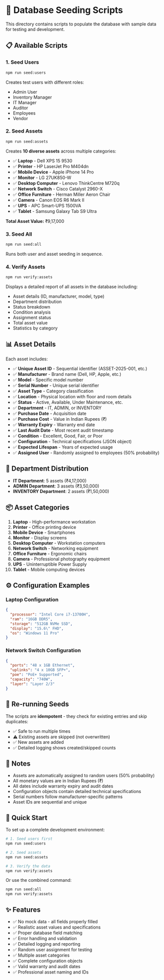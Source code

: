 # 🌱 Database Seeding Scripts

This directory contains scripts to populate the database with sample data for testing and development.

## 📋 Available Scripts

### 1. Seed Users
```bash
npm run seed:users
```
Creates test users with different roles:
- Admin User
- Inventory Manager
- IT Manager
- Auditor
- Employees
- Vendor

### 2. Seed Assets
```bash
npm run seed:assets
```
Creates **10 diverse assets** across multiple categories:
- ✅ **Laptop** - Dell XPS 15 9530
- ✅ **Printer** - HP LaserJet Pro M404dn
- ✅ **Mobile Device** - Apple iPhone 14 Pro
- ✅ **Monitor** - LG 27UK850-W
- ✅ **Desktop Computer** - Lenovo ThinkCentre M720q
- ✅ **Network Switch** - Cisco Catalyst 2960-X
- ✅ **Office Furniture** - Herman Miller Aeron Chair
- ✅ **Camera** - Canon EOS R6 Mark II
- ✅ **UPS** - APC Smart-UPS 1500VA
- ✅ **Tablet** - Samsung Galaxy Tab S9 Ultra

**Total Asset Value:** ₹9,17,000

### 3. Seed All
```bash
npm run seed:all
```
Runs both user and asset seeding in sequence.

### 4. Verify Assets
```bash
npm run verify:assets
```
Displays a detailed report of all assets in the database including:
- Asset details (ID, manufacturer, model, type)
- Department distribution
- Status breakdown
- Condition analysis
- Assignment status
- Total asset value
- Statistics by category

## 📊 Asset Details

Each asset includes:
- ✅ **Unique Asset ID** - Sequential identifier (ASSET-2025-001, etc.)
- ✅ **Manufacturer** - Brand name (Dell, HP, Apple, etc.)
- ✅ **Model** - Specific model number
- ✅ **Serial Number** - Unique serial identifier
- ✅ **Asset Type** - Category classification
- ✅ **Location** - Physical location with floor and room details
- ✅ **Status** - Active, Available, Under Maintenance, etc.
- ✅ **Department** - IT, ADMIN, or INVENTORY
- ✅ **Purchase Date** - Acquisition date
- ✅ **Purchase Cost** - Value in Indian Rupees (₹)
- ✅ **Warranty Expiry** - Warranty end date
- ✅ **Last Audit Date** - Most recent audit timestamp
- ✅ **Condition** - Excellent, Good, Fair, or Poor
- ✅ **Configuration** - Technical specifications (JSON object)
- ✅ **Expected Lifespan** - Years of expected usage
- ✅ **Assigned User** - Randomly assigned to employees (50% probability)

## 🏢 Department Distribution

- **IT Department**: 5 assets (₹4,17,000)
- **ADMIN Department**: 3 assets (₹3,50,000)
- **INVENTORY Department**: 2 assets (₹1,50,000)

## 📦 Asset Categories

1. **Laptop** - High-performance workstation
2. **Printer** - Office printing device
3. **Mobile Device** - Smartphones
4. **Monitor** - Display screens
5. **Desktop Computer** - Workstation computers
6. **Network Switch** - Networking equipment
7. **Office Furniture** - Ergonomic chairs
8. **Camera** - Professional photography equipment
9. **UPS** - Uninterruptible Power Supply
10. **Tablet** - Mobile computing devices

## ⚙️ Configuration Examples

### Laptop Configuration
```json
{
  "processor": "Intel Core i7-13700H",
  "ram": "16GB DDR5",
  "storage": "512GB NVMe SSD",
  "display": "15.6\" FHD",
  "os": "Windows 11 Pro"
}
```

### Network Switch Configuration
```json
{
  "ports": "48 x 1GB Ethernet",
  "uplinks": "4 x 10GB SFP+",
  "poe": "PoE+ Supported",
  "capacity": "740W",
  "layer": "Layer 2/3"
}
```

## 🔄 Re-running Seeds

The scripts are **idempotent** - they check for existing entries and skip duplicates:
- ✅ Safe to run multiple times
- ⚠️ Existing assets are skipped (not overwritten)
- ✅ New assets are added
- ✅ Detailed logging shows created/skipped counts

## 📝 Notes

- Assets are automatically assigned to random users (50% probability)
- All monetary values are in Indian Rupees (₹)
- All dates include warranty expiry and audit dates
- Configuration objects contain detailed technical specifications
- Serial numbers follow manufacturer-specific patterns
- Asset IDs are sequential and unique

## 🚀 Quick Start

To set up a complete development environment:

```bash
# 1. Seed users first
npm run seed:users

# 2. Seed assets
npm run seed:assets

# 3. Verify the data
npm run verify:assets
```

Or use the combined command:
```bash
npm run seed:all
npm run verify:assets
```

## ✨ Features

- ✅ No mock data - all fields properly filled
- ✅ Realistic asset values and specifications
- ✅ Proper database field matching
- ✅ Error handling and validation
- ✅ Detailed logging and reporting
- ✅ Random user assignment for testing
- ✅ Multiple asset categories
- ✅ Complete configuration objects
- ✅ Valid warranty and audit dates
- ✅ Professional asset naming and IDs
